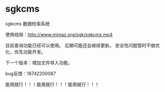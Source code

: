 # sgkcms
sgkcms 数据检索系统

使用视频：http://www.mimaz.org/sgk/sgkcms.mp4

目前查询功能已经可以使用。
后期可能还会继续更新。
安全性问题暂时不做优化，优先功能开发。

下一个版本：增加文件导入功能。

bug反馈：18742200087

能用就行！！！能用就行！！！能用就行！！！
